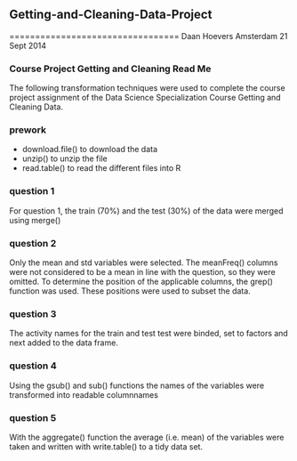 ## Getting-and-Cleaning-Data-Project
=================================
Daan Hoevers
Amsterdam 21 Sept 2014

### Course Project Getting and Cleaning Read Me

The following transformation techniques were used to complete the course project assignment of the Data Science Specialization Course Getting and Cleaning Data. 

### prework

* download.file() to download the data
* unzip() to unzip the file
* read.table() to read the different files into R

### question 1
For question 1, the train (70%) and the test (30%) of the data were merged using merge()

### question 2
Only the mean and std variables were selected. The meanFreq() columns were not considered to be a mean in line with the question, so they were omitted. To determine the position of the applicable columns, the grep() function was used. These positions were used to subset the data.

### question 3
The activity names for the train and test test were binded, set to factors and next added to the data frame.

### question 4
Using the gsub() and sub() functions the names of the variables were transformed into readable columnnames

### question 5 
With the aggregate() function the average (i.e. mean) of the variables were taken and written with write.table() to a tidy data set.